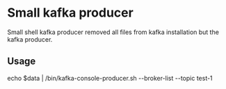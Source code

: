 # Small kafka producer 

Small shell kafka producer
removed all files from kafka installation but the kafka producer.

## Usage 

echo $data | /bin/kafka-console-producer.sh --broker-list <broker-list> --topic test-1
